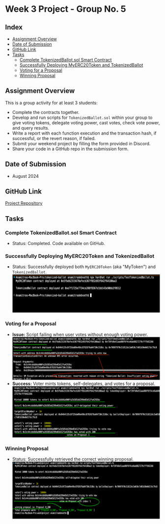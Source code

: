 # Week 3 Project - Group No. 5

## Index
- [Assignment Overview](#assignment-overview)
- [Date of Submission](#date-of-submission)
- [GitHub Link](#github-link)
- [Tasks](#tasks)
  - [Complete TokenizedBallot.sol Smart Contract](#complete-tokenizedballotsol-smart-contract)
  - [Successfully Deploying MyERC20Token and TokenizedBallot](#successfully-deploying-myerc20token-and-tokenizedballot)
  - [Voting for a Proposal](#voting-for-a-proposal)
  - [Winning Proposal](#winning-proposal)

## Assignment Overview
This is a group activity for at least 3 students:

- Complete the contracts together.
- Develop and run scripts for `TokenizedBallot.sol` within your group to give voting tokens, delegate voting power, cast votes, check vote power, and query results.
- Write a report with each function execution and the transaction hash, if successful, or the revert reason, if failed.
- Submit your weekend project by filling the form provided in Discord.
- Share your code in a GitHub repo in the submission form.

## Date of Submission
- August 2024

## GitHub Link
[Project Repository](https://github.com/evmbootcamp/week3project)

## Tasks

### Complete TokenizedBallot.sol Smart Contract
- Status: Completed. Code available on GitHub.

### Successfully Deploying MyERC20Token and TokenizedBallot
- Status: Successfully deployed both `MyERC20Token` (aka "MyToken") and `TokenizedBallot`.
  ![Project Screenshot](./images/1.png)

### Voting for a Proposal

- **Issue:** Script failing when user votes without enough voting power.
  ![Project Screenshot](./images/2.png)
- **Success:** Voter mints tokens, self-delegates, and votes for a proposal.
  ![Project Screenshot](./images/3.png)

### Winning Proposal
- Status: Successfully retrieved the correct winning proposal.
  ![Project Screenshot](./images/4.png)
